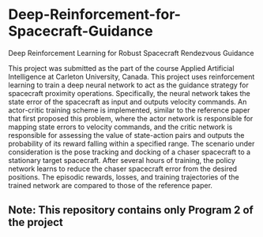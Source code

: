 # Deep-Reinforcement-for-Spacecraft-Guidance
Deep Reinforcement Learning for Robust Spacecraft Rendezvous Guidance


This project was submitted as the part of the course Applied Artificial Intelligence at Carleton University, Canada. This project uses reinforcement learning to train a
deep neural network to act as the guidance strategy for spacecraft proximity operations. Specifically, the neural network takes the state error of the spacecraft as input and outputs velocity commands. An actor-critic training scheme is implemented, similar to the reference paper that first proposed this problem, where the actor network is responsible for mapping state errors to velocity commands, and the critic network is responsible for assessing the value of state-action pairs and outputs the
probability of its reward falling within a specified range. The scenario under consideration is the pose tracking and docking of a chaser spacecraft to a stationary target spacecraft. After several hours of training, the policy network learns to reduce the chaser spacecraft error from the desired positions. The episodic
rewards, losses, and training trajectories of the trained network are compared to those of the reference paper.

## Note: This repository contains only Program 2 of the project
